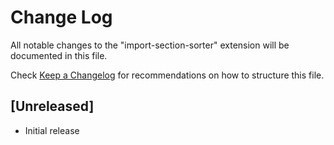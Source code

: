 # Change Log

All notable changes to the "import-section-sorter" extension will be documented in this file.

Check [Keep a Changelog](http://keepachangelog.com/) for recommendations on how to structure this file.

## [Unreleased]

- Initial release
